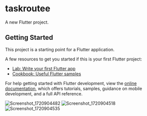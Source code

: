 # taskroutee

A new Flutter project.

## Getting Started

This project is a starting point for a Flutter application.

A few resources to get you started if this is your first Flutter project:

- [Lab: Write your first Flutter app](https://docs.flutter.dev/get-started/codelab)
- [Cookbook: Useful Flutter samples](https://docs.flutter.dev/cookbook)

For help getting started with Flutter development, view the
[online documentation](https://docs.flutter.dev/), which offers tutorials,
samples, guidance on mobile development, and a full API reference.

![Screenshot_1720904482](https://github.com/user-attachments/assets/5d95c387-37f0-4469-ac2d-8dbd49efc0f0)
![Screenshot_1720904518](https://github.com/user-attachments/assets/32fbb793-4cdd-42ca-aad6-ebc5eeae7704)
![Screenshot_1720904535](https://github.com/user-attachments/assets/c7932870-a467-40fb-a2fc-13a3c90945c4)

